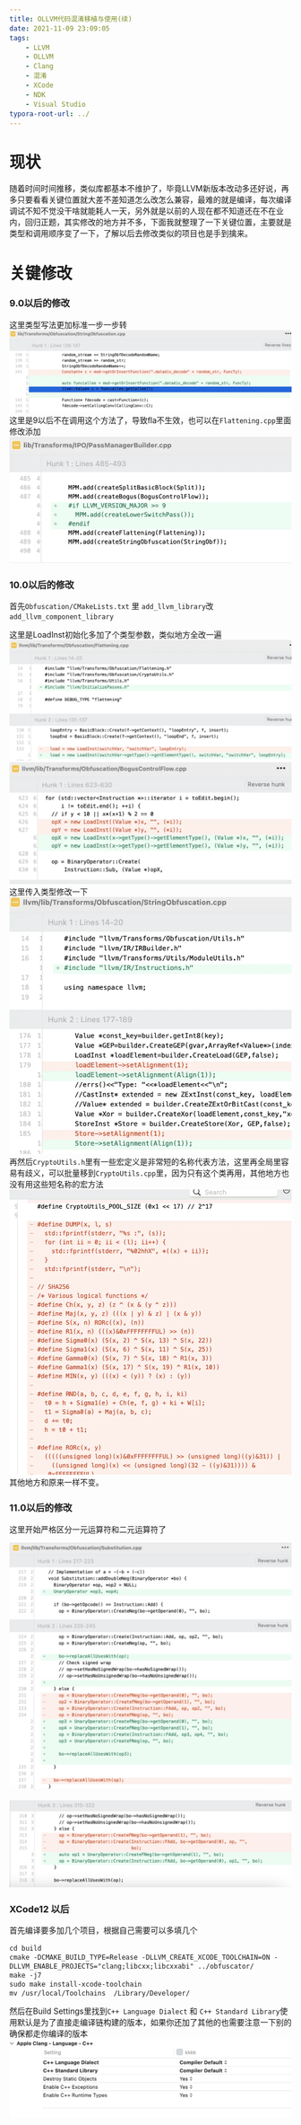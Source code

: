 ```yaml
---
title: OLLVM代码混淆移植与使用(续)
date: 2021-11-09 23:09:05
tags:
    - LLVM
    - OLLVM
    - Clang
    - 混淆
    - XCode
    - NDK
    - Visual Studio
typora-root-url: ../
---
```


# 现状

随着时间时间推移，类似库都基本不维护了，毕竟LLVM新版本改动多还好说，再多只要看看关键位置就大差不差知道怎么改怎么兼容，最难的就是编译，每次编译调试不知不觉没干啥就能耗人一天，另外就是以前的人现在都不知道还在不在业内，回归正题，其实修改的地方并不多，下面我就整理了一下关键位置，主要就是类型和调用顺序变了一下，了解以后去修改类似的项目也是手到擒来。

# 关键修改 
### 9.0以后的修改
这里类型写法更加标准一步一步转
![image.png](/assets/blogImage/3994053-8d78f46f6c1acb2c.webp)
这里是9以后不在调用这个方法了，导致fla不生效，也可以在`Flattening.cpp`里面修改添加
![image.png](/assets/blogImage/3994053-8354e86d99016a71.webp)

<!-- more -->

### 10.0以后的修改

首先`Obfuscation/CMakeLists.txt` 里 `add_llvm_library`改`add_llvm_component_library`



这里是LoadInst初始化多加了个类型参数，类似地方全改一遍
![image.png](/assets/blogImage/3994053-f4eded6ede7d355f.webp)
![image.png](/assets/blogImage/3994053-179bfa5cc5cac5ad.webp)
这里传入类型修改一下
![image.png](/assets/blogImage/3994053-2793ebe6fce228a3.webp)
再然后`CryptoUtils.h`里有一些宏定义是非常短的名称代表方法，这里再全局里容易有歧义，可以批量移到`CryptoUtils.cpp`里，因为只有这个类再用，其他地方也没有用这些短名称的宏方法
![image.png](/assets/blogImage/3994053-233a4ab906d1dad8.webp)
其他地方和原来一样不变。

### 11.0以后的修改
这里开始严格区分一元运算符和二元运算符了

![image.png](/assets/blogImage/3994053-05536c4e64d907eb.png)

![image.png](/assets/blogImage/3994053-b7202d3e94f22e28.png)

### XCode12 以后

首先编译要多加几个项目，根据自己需要可以多填几个
```
cd build
cmake -DCMAKE_BUILD_TYPE=Release -DLLVM_CREATE_XCODE_TOOLCHAIN=ON -DLLVM_ENABLE_PROJECTS="clang;libcxx;libcxxabi" ../obfuscator/
make -j7
sudo make install-xcode-toolchain
mv /usr/local/Toolchains  /Library/Developer/
```
然后在Build Settings里找到`C++ Language Dialect` 和 `C++ Standard Library`使用默认是为了直接走编译链构建的版本，如果你还加了其他的也需要注意一下别的确保都走你编译的版本
![build3.png](/assets/blogImage/3994053-11c43091e54007da.webp)

